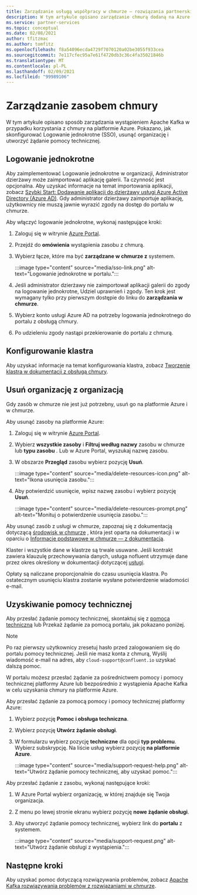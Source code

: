 ```yaml
---
title: Zarządzanie usługą współpracy w chmurze — rozwiązania partnerskie platformy Azure
description: W tym artykule opisano zarządzanie chmurą dodaną na Azure Portal. Jak skonfigurować Logowanie jednokrotne, usunąć organizację i uzyskać pomoc techniczną.
ms.service: partner-services
ms.topic: conceptual
ms.date: 02/08/2021
author: tfitzmac
ms.author: tomfitz
ms.openlocfilehash: f8a54096ecda4729f7070120a02be3055f933cea
ms.sourcegitcommit: 7e117cfec95a7e61f4720db3c36c4fa35021846b
ms.translationtype: MT
ms.contentlocale: pl-PL
ms.lasthandoff: 02/09/2021
ms.locfileid: "99989106"
---
```

# <a name="manage-the-confluent-cloud-resource"></a>Zarządzanie zasobem chmury

W tym artykule opisano sposób zarządzania wystąpieniem Apache Kafka w przypadku korzystania z chmury na platformie Azure. Pokazano, jak skonfigurować Logowanie jednokrotne (SSO), usunąć organizację i utworzyć żądanie pomocy technicznej.

## <a name="single-sign-on"></a>Logowanie jednokrotne

Aby zaimplementować Logowanie jednokrotne w organizacji, Administrator dzierżawy może zaimportować aplikację galerii. Ta czynność jest opcjonalna. Aby uzyskać informacje na temat importowania aplikacji, zobacz [Szybki Start: Dodawanie aplikacji do dzierżawy usługi Azure Active Directory (Azure AD)](../../active-directory/manage-apps/add-application-portal.md). Gdy administrator dzierżawy zaimportuje aplikację, użytkownicy nie muszą jawnie wyrazić zgody na dostęp do portalu w chmurze.

Aby włączyć logowanie jednokrotne, wykonaj następujące kroki:

1. Zaloguj się w witrynie [Azure Portal](https://portal.azure.com).
1. Przejdź do **omówienia** wystąpienia zasobu z chmurą.
1. Wybierz łącze, które ma być **zarządzane w chmurze z** systemem.

   :::image type="content" source="media/sso-link.png" alt-text="Logowanie jednokrotne w portalu.":::

1. Jeśli administrator dzierżawy nie zaimportował aplikacji galerii do zgody na logowanie jednokrotne, Udziel uprawnień i zgody. Ten krok jest wymagany tylko przy pierwszym dostępie do linku do **zarządzania w chmurze**.
1. Wybierz konto usługi Azure AD na potrzeby logowania jednokrotnego do portalu z obsługą chmury.
1. Po udzieleniu zgody nastąpi przekierowanie do portalu z chmurą.

## <a name="set-up-cluster"></a>Konfigurowanie klastra

Aby uzyskać informacje na temat konfigurowania klastra, zobacz [Tworzenie klastra w dokumentacji z obsługą chmury](https://docs.confluent.io/cloud/current/clusters/create-cluster.html).

## <a name="delete-confluent-organization"></a>Usuń organizację z organizacją

Gdy zasób w chmurze nie jest już potrzebny, usuń go na platformie Azure i w chmurze.

Aby usunąć zasoby na platformie Azure:

1. Zaloguj się w witrynie [Azure Portal](https://portal.azure.com).
1. Wybierz **wszystkie zasoby** i **Filtruj według nazwy** zasobu w chmurze lub **typu zasobu** _._ Lub w Azure Portal, wyszukaj nazwę zasobu.
1. W obszarze **Przegląd** zasobu wybierz pozycję **Usuń**.

    :::image type="content" source="media/delete-resources-icon.png" alt-text="Ikona usunięcia zasobu.":::

1. Aby potwierdzić usunięcie, wpisz nazwę zasobu i wybierz pozycję **Usuń**.

    :::image type="content" source="media/delete-resources-prompt.png" alt-text="Monituj o potwierdzenie usunięcia zasobu.":::

Aby usunąć zasób z usługi w chmurze, zapoznaj się z dokumentacją dotyczącą [środowisk w chmurze](https://docs.confluent.io/current/cloud/using/environments.html) , która jest oparta na dokumentacji i w oparciu o [Informacje podstawowe w chmurze — z dokumentacją](https://docs.confluent.io/current/cloud/using/cloud-basics.html).

Klaster i wszystkie dane w klastrze są trwale usuwane. Jeśli kontrakt zawiera klauzulę przechowywania danych, usługa nofluent utrzymuje dane przez okres określony w dokumentacji dotyczącej [usługi](https://www.confluent.io/confluent-cloud-tos).

Opłaty są naliczane proporcjonalnie do czasu usunięcia klastra. Po ostatecznym usunięciu klastra zostanie wysłane potwierdzenie wiadomości e-mail.

## <a name="get-support"></a>Uzyskiwanie pomocy technicznej

Aby przesłać żądanie pomocy technicznej, skontaktuj się z [pomocą techniczną](https://support.confluent.io) lub Przekaż żądanie za pomocą portalu, jak pokazano poniżej.

> [!NOTE]
> Po raz pierwszy użytkownicy zresetuj hasło przed zalogowaniem się do portalu pomocy technicznej. Jeśli nie masz konta z chmurą, Wyślij wiadomość e-mail na adres, aby `cloud-support@confluent.io` uzyskać dalszą pomoc.

W portalu możesz przesłać żądanie za pośrednictwem pomocy i pomocy technicznej platformy Azure lub bezpośrednio z wystąpienia Apache Kafka w celu uzyskania chmury na platformie Azure.

Aby przesłać żądanie za pomocą pomocy i pomocy technicznej platformy Azure:

1. Wybierz pozycję **Pomoc i obsługa techniczna**.
1. Wybierz pozycję **Utwórz żądanie obsługi**.
1. W formularzu wybierz pozycję **techniczne** dla opcji **typ problemu**. Wybierz subskrypcję. Na liście usług wybierz pozycję **na platformie Azure**.

    :::image type="content" source="media/support-request-help.png" alt-text="Utwórz żądanie pomocy technicznej, aby uzyskać pomoc.":::

Aby przesłać żądanie z zasobu, wykonaj następujące kroki:

1. W Azure Portal wybierz organizację, w której znajduje się Twoja organizacja.
1. Z menu po lewej stronie ekranu wybierz pozycję **nowe żądanie obsługi**.
1. Aby utworzyć żądanie pomocy technicznej, wybierz link do **portalu** z systemem.

    :::image type="content" source="media/support-request.png" alt-text="Utwórz żądanie obsługi z wystąpienia.":::

## <a name="next-steps"></a>Następne kroki

Aby uzyskać pomoc dotyczącą rozwiązywania problemów, zobacz [Apache Kafka rozwiązywania problemów z rozwiązaniami w chmurze](troubleshoot.md).
